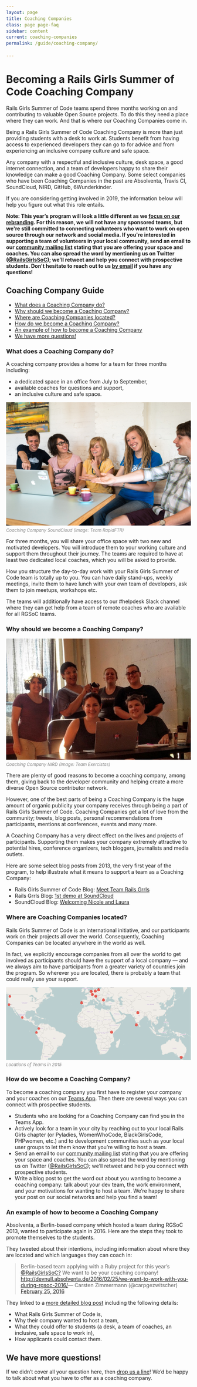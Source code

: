 ```yaml
---
layout: page
title: Coaching Companies
class: page page-faq
sidebar: content
current: coaching-companies
permalink: /guide/coaching-company/

---
```

<h1>Becoming a Rails Girls Summer of Code Coaching Company</h1>

Rails Girls Summer of Code teams spend three months working on and contributing to valuable Open Source projects. To do this they need a place where they can work. And that is where our Coaching Companies come in. 

Being a Rails Girls Summer of Code Coaching Company is more than just providing students with a desk to work at. Students benefit from having access to experienced developers they can go to for advice and from experiencing an inclusive company culture and safe space.

Any company with a respectful and inclusive culture, desk space, a good internet connection, and a team of developers happy to share their knowledge can make a good Coaching Company. Some select companies who have been Coaching Companies in the past are Absolventa, Travis CI, SoundCloud, NIRD, GitHub, 6Wunderkinder.

If you are considering getting involved in 2019, the information below will help you figure out what this role entails.

<strong>Note: This year’s program will look a little different as we <a href="../blog/2019-03-21-the-future-of-rgsoc">focus on our rebranding</a>. For this reason, we will not have any sponsored teams, but we're still committed to connecting volunteers who want to work on open source through our network and social media. If you're interested in supporting a team of volunteers in your local community, send an email to our <a href="https://groups.google.com/forum/#!forum/rails-girls-summer-of-code-community">community mailing list</a> stating that you are offering your space and coaches. You can also spread the word by mentioning us on Twitter (<a href="http://www.twitter.com/RailsGirlsSoC">@RailsGirlsSoC</a>); we’ll retweet and help you connect with prospective students. Don't hesitate to reach out to us <a href="mailto:contact@rgsoc.org">by email</a> if you have any questions!</strong>

<h2>Coaching Company Guide</h2>

* <a href="#q3">What does a Coaching Company do?</a>
* <a href="#q1">Why should we become a Coaching Company?</a>
* <a href="#q5">Where are Coaching Companies located?</a>
* <a href="#q6">How do we become a Coaching Company?</a>
* <a href="#q6a">An example of how to become a Coaching Company</a>
* <a href="#q7">We have more questions!</a>


<h3 id="q3">What does a Coaching Company do?</h3>

A coaching company provides a home for a team for three months including:  

<ul>
  <li>a dedicated space in an office from July to September,</li>
  <li>available coaches for questions and support,</li>
  <li>an inclusive culture and safe space.</li>
</ul>

<div class="resize">
	<img src="/img/guides/coaching_company_rapidftr.jpg">
</div>
<font color="grey"><small><i>Coaching Company SoundCloud (Image: Team RapidFTR)</i></small></font>  

For three months, you will share your office space with two new and motivated developers. You will introduce them to your working culture and support them throughout their journey. The teams are required to have at least two dedicated local coaches, which you will be asked to provide.

How you structure the day-to-day work with your Rails Girls Summer of Code team is totally up to you. You can have daily stand-ups, weekly meetings, invite them to have lunch with your own team of developers, ask them to join meetups, workshops etc. 

The teams will additionally have access to our #helpdesk Slack channel where they can get help from a team of remote coaches who are available for all RGSoC teams.


<h3 id="q1">Why should we become a Coaching Company?</h3>

<div class="resize">
  <img src="/img/blog/2015/exercistas_first_day.jpg">
</div>
<font color="grey"><small><i>Coaching Company NIRD (Image: Team Exercistas)</i></small></font>  

There are plenty of good reasons to become a coaching company, among them, giving back to the developer community and helping create a more diverse Open Source contributor network.

However, one of the best parts of being a Coaching Company is the huge amount of organic publicity your company receives through being a part of Rails Girls Summer of Code. Coaching Companies get a lot of love from the community; tweets, blog posts, personal recommendations from participants, mentions at conferences, events and many more.

A Coaching Company has a very direct effect on the lives and projects of participants. Supporting them makes your company extremely attractive to potential hires, conference organizers, tech bloggers, journalists and media outlets.

Here are some select blog posts from 2013, the very first year of the program, to help illustrate what it means to support a team as a Coaching Company:  

* Rails Girls Summer of Code Blog: <a href="http://2013.railsgirlssummerofcode.org/blog/meet-team-rails-grrls">Meet Team Rails Grrls</a>
* Rails Grrls Blog: <a href="http://railsgrrls.tumblr.com/post/59391220574/blast-from-the-past-1st-demo-at-soundcloud">1st demo at SoundCloud</a>
* SoundCloud Blog: <a href="http://blog.soundcloud.com/2013/07/19/rails-girls-summer-of-code-welcoming-nicole-and-laura">Welcoming Nicole and Laura</a>



<h3 id="q5">Where are Coaching Companies located?</h3>

Rails Girls Summer of Code is an international initiative, and our participants work on their projects all over the world. Consequently, Coaching Companies can be located anywhere in the world as well.

In fact, we explicitly encourage companies from all over the world to get involved as participants should have the support of a local company — and we always aim to have participants from a greater variety of countries join the program. So wherever you are located, there is probably a team that could really use your support.

<div class="resize">
  <img src="/img/blog/2015/2015-teams-map.png">
</div>
<font color="grey"><small><i>Locations of Teams in 2015</i></small></font>


<h3 id="q6">How do we become a Coaching Company?</h3>

To become a coaching company you first have to register your company and your coaches on our <a href="https://teams.railsgirlssummerofcode.org">Teams App</a>. Then there are several ways you can connect with prospective students.

* Students who are looking for a Coaching Company can find you in the Teams App.
* Actively look for a team in your city by reaching out to your local Rails Girls chapter (or Pyladies, WomenWhoCode, BlackGirlsCode, PHPwomen, etc.) and to development communities such as your local user groups to let them know that you’re willing to host a team.
* Send an email to our <a href="https://groups.google.com/forum/#!forum/rails-girls-summer-of-code-community">community mailing list</a> stating that you are offering your space and coaches. You can also spread the word by mentioning us on Twitter (<a href="http://www.twitter.com/RailsGirlsSoC">@RailsGirlsSoC</a>); we’ll retweet and help you connect with prospective students.
* Write a blog post to get the word out about you wanting to become a coaching company: talk about your dev team, the work environment, and your motivations for wanting to host a team. We’re happy to share your post on our social networks and help you find a team!



<h3 id="q6a">An example of how to become a Coaching Company</h3>

Absolventa, a Berlin-based company which hosted a team during RGSoC 2013, wanted to participate again in 2016. Here are the steps they took to promote themselves to the students.

They tweeted about their intentions, including information about where they are located and which languages they can coach in:

<blockquote class="twitter-tweet" lang="en"> Berlin-based team applying with a Ruby project for this year’s <a href="https://twitter.com/RailsgirlsSoc">@RailsGirlsSoC?</a> We want to be your coaching company! <a href="http://devnull.absolventa.de/2016/02/25/we-want-to-work-with-you-during-rgsoc-2016/">http://devnull.absolventa.de/2016/02/25/we-want-to-work-with-you-during-rgsoc-2016/</a>&mdash; Carsten Zimmermann (@carpgezwitscher) <a href="https://twitter.com/carpgezwitscher/status/702878302642507776">February 25, 2016</a></blockquote>
<script async="async" src="//platform.twitter.com/widgets.js" charset="utf-8"></script>

They linked to a <a href="http://devnull.absolventa.de/2016/02/25/we-want-to-work-with-you-during-rgsoc-2016/">more detailed blog post</a> including the following details:

* What Rails Girls Summer of Code is,
* Why their company wanted to host a team,
* What they could offer to students (a desk, a team of coaches, an inclusive, safe space to work in),
* How applicants could contact them.

<h2 id="q7">We have more questions!</h2>

If we didn’t cover all your question here, then <a href="mailto:contact@rgsoc.org">drop us a line</a>! We’d be happy to talk about what you have to offer as a coaching company.